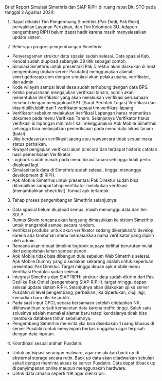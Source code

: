 Brief Report Simulasi Simethris dan SIAP RIPH di ruang rapat Dit. STO pada tanggal 2 Agustus 2024:

1. Rapat dihadiri Tim Pengembang Simetrhis (Pak Dedi, Pak Ricki), perwakilan Layanan Perizinan, dan Tim Kelompok SU. Adapun pengembang RIPH belum dapat hadir karena masih menyelesaikan update sistem.

2. Beberapa progres pengembangan Simethris: 
- Penyeragaman struktur data spasial sudah selesai. Data spasial Kab. Kendal sudah diupload sebanyak 38 titik sebagai contoh. 
- Simulasi Simethris untuk presentasi Pak Direktur akan dilakukan di host pengembang (bukan server Pusdatin) menggunakan alamat: simet.gedorapp.com dengan simulasi akun pelaku usaha, verifikator, dan admin. 
- Kode wilayah sampai level desa sudah terhubung dengan data BPS.
- Ketika perusahaan mengajukan verifikasi tanam, admin akan menentukan Verifikator yang akan melakukan verifikasi perusahaan tersebut dengan mengupload SPT (Surat Perintah Tugas) Verifikasi dan bisa dipilih lebih dari 1 verifikator sesuai tim verifikasi lapang.
- Verifikator sebelum melakukan Verifikasi Lapangan harus memeriksa dokumen pada menu Verifikasi Tanam. Selanjutnya Verifikator harus verifikasi di lapangan minimal 1 kali menggunakan Apk Mobile Simetrhis sehingga bisa melanjutkan pemeriksaan pada menu data lokasi tanam (batal).
- Jika berdasarkan verifikasi lapang atau wawancara tidak sesuai maka status perbaikan.
- Riwayat pengajuan verifikasi akan direcord dan terdapat historis catatan hasil pemeriksaan Verifikator.
- Logbook sudah masuk pada menu lokasi tanam sehingga tidak perlu diupload lagi.
- Simulasi tarik data di Simethris sudah selesai, tinggal menunggu development di RIPH.
- Apk Mobile Simetrhis untuk presentasi Pak Direktur sudah bisa ditampilkan sampai tahap verifikator melakukan verifikasi (menambahkan check list), format apk terlampir.

3. Tahap proses pengembangan Simethris selanjutnya:
- Data spasial belum diupload semua, masih menunggu data dari tim SDLP.
- Rumus Slovin rencana akan langsung dimasukkan ke sistem Simetrhis untuk mengambil sampel secara random.
- Verifikasi produksi untuk akun verifikator sedang dikerjakan/didevelop karena ada tambahan menu memasukkan nama verifikator yang dipilih oleh admin.
- Rencana akan dibuat timeline logbook supaya terlihat berurutan mulai dari pengolahan lahan sampai panen.
- Apk Mobile tidak bisa dibangun dulu sebelum Web Simetrhis selesai. Apk Mobile Dummy yang disediakan sekarang adalah untuk keperluan presentasi Pak Direktur. Target minggu depan apk mobile menu Verifikasi Produksi sudah selesai.
- Integrasi Simethris dan SIAP RIPH: struktur data sudah dikirim dari Pak Dedi ke Pak Otniel (pengembang SIAP-RIPH), target minggu depan selesai update sistem RIPH. Selanjutnya akan dilakukan uji ke server Pusdatin di level pengembang, perbaikan jika diperlukan, diuji lagi, kemudian baru rilis ke publik.
- Pada saat input CPCL secara bersamaan setelah ditetapkan NK, dikhawatirkan terjadi kemacetan data karena traffic tinggi. Salah satu solusinya adalah memakai alamat baru tetapi kendalanya tidak bisa membuka database tahun sebelumnya.
- Pengembang Simetrhis meminta jika bisa disediakan 1 ruang khusus di server Pusdatin untuk menyimpan berkas unggahan agar terpisah dengan data inputan.

4.	Koordinasi sesuai arahan Pusdatin:
- Untuk antisipasi serangan malware, agar melakukan back up di eksternal storage secara rutin. Back up data akan dijadwalkan sebulan sekali dengan meminta akses ke server Pusdatin. Data dapat diback up di penyimpanan online maupun menggunakan hardware.
- Untuk data rahasia seperti NIK agar dienkripsi.
